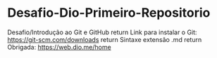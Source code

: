 # Desafio-Dio-Primeiro-Repositorio
Desafio/Introdução ao Git e GitHub return
Link para instalar  o Git: https://git-scm.com/downloads return
Sintaxe extensão .md return
Obrigada: https://web.dio.me/home
